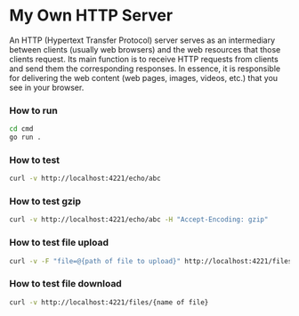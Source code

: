 # My Own HTTP Server

An HTTP (Hypertext Transfer Protocol) server serves as an intermediary between clients (usually web browsers) and the web resources that those clients request. Its main function is to receive HTTP requests from clients and send them the corresponding responses. In essence, it is responsible for delivering the web content (web pages, images, videos, etc.) that you see in your browser.

### How to run
```bash
cd cmd
go run .
```

### How to test 
```bash
curl -v http://localhost:4221/echo/abc
```

### How to test gzip
```bash
curl -v http://localhost:4221/echo/abc -H "Accept-Encoding: gzip"
```

### How to test file upload
```bash
curl -v -F "file=@{path of file to upload}" http://localhost:4221/files/{name of file}
```

### How to test file download
```bash
curl -v http://localhost:4221/files/{name of file}
``` 